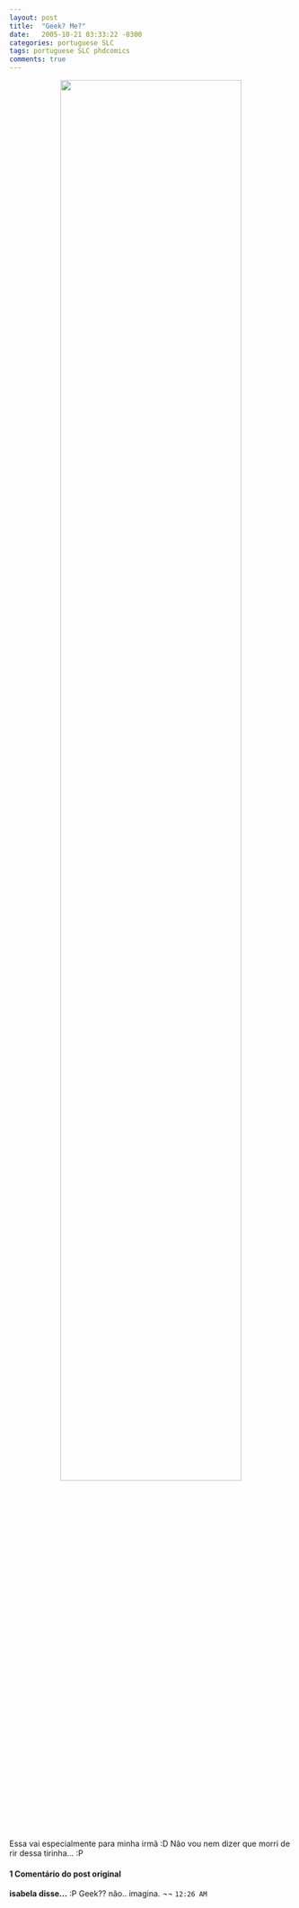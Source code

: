 ```yaml
---
layout: post
title:  "Geek? Me?"
date:   2005-10-21 03:33:22 -0300
categories: portuguese SLC
tags: portuguese SLC phdcomics
comments: true
---
```


<center><img class="image post-image" src="/blog/images/phdjoke.jpg" width="80%"></center>

Essa vai especialmente para minha irmã :D Não vou nem dizer que morri de rir dessa tirinha... :P

#### 1 Comentário do post original

**isabela disse...**
:P
Geek?? não.. imagina. ¬¬  `12:26 AM`  